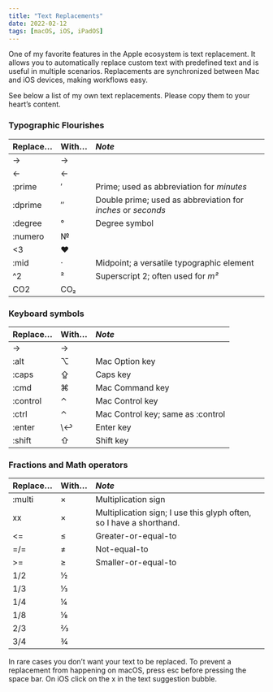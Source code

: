 ```yaml
---
title: "Text Replacements"
date: 2022-02-12
tags: [macOS, iOS, iPadOS]
---
```


One of my favorite features in the Apple ecosystem is text replacement. It allows you to automatically replace custom text with predefined text and is useful in multiple scenarios. Replacements are synchronized between Mac and iOS devices, making workflows easy.

See below a list of my own text replacements. Please copy them to your heart’s content.

### Typographic Flourishes

| Replace… | With… | *Note* |
|-------|--------|:---------|
| -> | → |  |
| <- | ← |  |
| :prime | ′ | Prime; used as abbreviation for *minutes* |
| :dprime | ″ | Double prime; used as abbreviation for *inches* or *seconds* |
| :degree | ° | Degree symbol |
| :numero | № |  |
| <3 | ♥ |  |
| :mid | · | Midpoint; a versatile typographic element |
| ^2 | ² | Superscript 2; often used for *m²* |
| CO2 | CO₂ |  |

### Keyboard symbols

| Replace… | With… | *Note* |
|-------|--------|:---------|
| -> | → |  |
| :alt | ⌥ | Mac Option key |
| :caps | ⇪ | Caps key |
| :cmd | ⌘ | Mac Command key |
| :control | ⌃ | Mac Control key |
| :ctrl | ⌃ | Mac Control key; same as :control |
| :enter | \↩ | Enter key |
| :shift | ⇧ | Shift key |

### Fractions and Math operators

| Replace… | With… | *Note* |
|-------|--------|:---------|
| :multi | × | Multiplication sign |
| xx | × | Multiplication sign; I use this glyph often, so I have a shorthand. |
| <= | ≤ | Greater-or-equal-to |
| =/= | ≠ | Not-equal-to |
| >= | ≥ | Smaller-or-equal-to |
| 1/2 | ½ |  |
| 1/3 | ⅓ |  |
| 1/4 | ¼ |  |
| 1/8 | ⅛ |  |
| 2/3 | ⅔ |  |
| 3/4 | ¾ |  |

In rare cases you don’t want your text to be replaced. To prevent a replacement from happening on macOS, press esc before pressing the space bar. On iOS click on the x in the text suggestion bubble.
